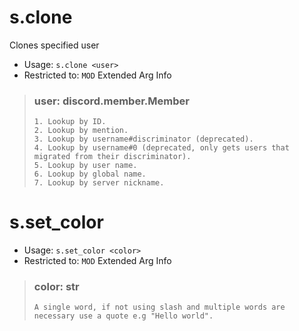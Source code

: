 # s.clone
Clones specified user<br/>
 - Usage: `s.clone <user>`
 - Restricted to: `MOD`
Extended Arg Info
> ### user: discord.member.Member
> 
> 
>     1. Lookup by ID.
>     2. Lookup by mention.
>     3. Lookup by username#discriminator (deprecated).
>     4. Lookup by username#0 (deprecated, only gets users that migrated from their discriminator).
>     5. Lookup by user name.
>     6. Lookup by global name.
>     7. Lookup by server nickname.
> 
>     
# s.set_color

 - Usage: `s.set_color <color>`
 - Restricted to: `MOD`
Extended Arg Info
> ### color: str
> ```
> A single word, if not using slash and multiple words are necessary use a quote e.g "Hello world".
> ```
